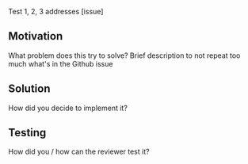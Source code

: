 Test 1, 2, 3
addresses [issue]

## Motivation

What problem does this try to solve? Brief description to not repeat too much
what's in the Github issue

## Solution

How did you decide to implement it?

## Testing

How did you / how can the reviewer test it?
